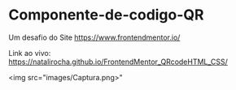 # Componente-de-codigo-QR
Um desafio do Site https://www.frontendmentor.io/

Link ao vivo: https://natalirocha.github.io/FrontendMentor_QRcodeHTML_CSS/

<img src="images/Captura.png>"
